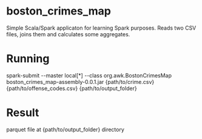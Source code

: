 # boston_crimes_map
Simple Scala/Spark applicaton for learning Spark purposes. Reads two CSV files, joins them and calculates some aggregates.

# Running
spark-submit --master local[*] --class org.awk.BostonCrimesMap boston_crimes_map-assembly-0.0.1.jar {path/to/crime.csv} {path/to/offense_codes.csv} {path/to/output_folder}

# Result
parquet file at {path/to/output_folder} directory 
